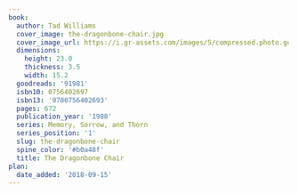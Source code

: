 ```yaml
---
book:
  author: Tad Williams
  cover_image: the-dragonbone-chair.jpg
  cover_image_url: https://i.gr-assets.com/images/S/compressed.photo.goodreads.com/books/1477417642l/91981._SX98_.jpg
  dimensions:
    height: 23.0
    thickness: 3.5
    width: 15.2
  goodreads: '91981'
  isbn10: 0756402697
  isbn13: '9780756402693'
  pages: 672
  publication_year: '1988'
  series: Memory, Sorrow, and Thorn
  series_position: '1'
  slug: the-dragonbone-chair
  spine_color: '#b0a48f'
  title: The Dragonbone Chair
plan:
  date_added: '2018-09-15'
---
```

